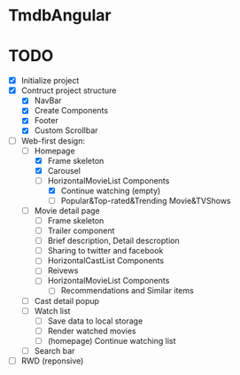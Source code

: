 # TmdbAngular

# TODO
- [x] Initialize project
- [x] Contruct project structure
    - [x] NavBar
    - [x] Create Components
    - [x] Footer
    - [x] Custom Scrollbar
- [ ] Web-first design:
    - [ ] Homepage
        - [x] Frame skeleton
        - [x] Carousel
        - [ ] HorizontalMovieList Components
            - [x] Continue watching (empty)
            - [ ] Popular&Top-rated&Trending Movie&TVShows
    - [ ] Movie detail page
        - [ ] Frame skeleton
        - [ ] Trailer component
        - [ ] Brief description, Detail descroption
        - [ ] Sharing to twitter and facebook
        - [ ] HorizontalCastList Components
        - [ ] Reivews
        - [ ] HorizontalMovieList Components
            - [ ] Recommendations and Similar items
    - [ ] Cast detail popup
    - [ ] Watch list
        - [ ] Save data to local storage
        - [ ] Render watched movies
        - [ ] (homepage) Continue watching list
    - [ ] Search bar
- [ ] RWD (reponsive)